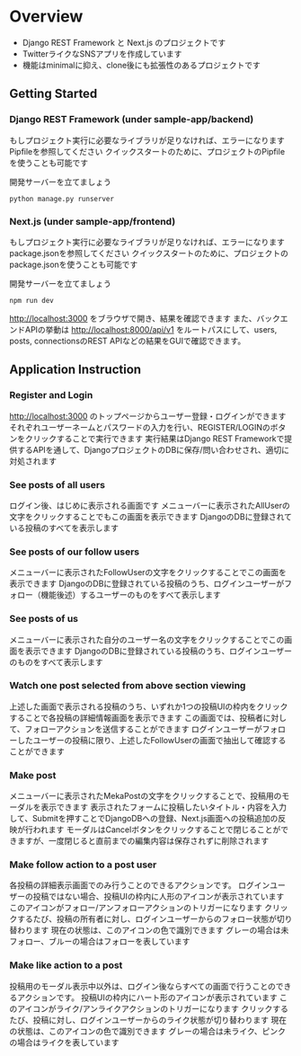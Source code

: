# Overview
- Django REST Framework と Next.js のプロジェクトです
- TwitterライクなSNSアプリを作成しています
- 機能はminimalに抑え、clone後にも拡張性のあるプロジェクトです

## Getting Started

### Django REST Framework (under sample-app/backend)
もしプロジェクト実行に必要なライブラリが足りなければ、エラーになります
Pipfileを参照してください
クイックスタートのために、プロジェクトのPipfileを使うことも可能です

開発サーバーを立てましょう

```:bash (sample-app/backend/)
python manage.py runserver
```

### Next.js (under sample-app/frontend)
もしプロジェクト実行に必要なライブラリが足りなければ、エラーになります
package.jsonを参照してください
クイックスタートのために、プロジェクトのpackage.jsonを使うことも可能です

開発サーバーを立てましょう

```:bash (sample-app/frontend/)
npm run dev
```

[http://localhost:3000](http://localhost:3000) をブラウザで開き、結果を確認できます
また、バックエンドAPIの挙動は [http://localhost:8000/api/v1](http://localhost:8000/api/v1) をルートパスにして、users, posts, connectionsのREST APIなどの結果をGUIで確認できます。

## Application Instruction
### Register and Login
[http://localhost:3000](http://localhost:3000) のトップページからユーザー登録・ログインができます
それぞれユーザーネームとパスワードの入力を行い、REGISTER/LOGINのボタンをクリックすることで実行できます
実行結果はDjango REST Frameworkで提供するAPIを通して、DjangoプロジェクトのDBに保存/問い合わせされ、適切に対処されます

### See posts of all users
ログイン後、はじめに表示される画面です
メニューバーに表示されたAllUserの文字をクリックすることでもこの画面を表示できます
DjangoのDBに登録されている投稿のすべてを表示します

### See posts of our follow users
メニューバーに表示されたFollowUserの文字をクリックすることでこの画面を表示できます
DjangoのDBに登録されている投稿のうち、ログインユーザーがフォロー（機能後述）するユーザーのものをすべて表示します

### See posts of us
メニューバーに表示された自分のユーザー名の文字をクリックすることでこの画面を表示できます
DjangoのDBに登録されている投稿のうち、ログインユーザーのものをすべて表示します

### Watch one post selected from above section viewing
上述した画面で表示される投稿のうち、いずれか1つの投稿UIの枠内をクリックすることで各投稿の詳細情報画面を表示できます
この画面では、投稿者に対して、フォローアクションを送信することができます
ログインユーザーがフォローしたユーザーの投稿に限り、上述したFollowUserの画面で抽出して確認することができます

### Make post
メニューバーに表示されたMekaPostの文字をクリックすることで、投稿用のモーダルを表示できます
表示されたフォームに投稿したいタイトル・内容を入力して、Submitを押すことでDjangoDBへの登録、Next.js画面への投稿追加の反映が行われます
モーダルはCancelボタンをクリックすることで閉じることができますが、一度閉じると直前までの編集内容は保存されずに削除されます

### Make follow action to a post user
各投稿の詳細表示画面でのみ行うことのできるアクションです。
ログインユーザーの投稿ではない場合、投稿UIの枠内に人形のアイコンが表示されています
このアイコンがフォロー/アンフォローアクションのトリガーになります
クリックするたび、投稿の所有者に対し、ログインユーザーからのフォロー状態が切り替わります
現在の状態は、このアイコンの色で識別できます
グレーの場合は未フォロー、ブルーの場合はフォローを表しています

### Make like action to a post
投稿用のモーダル表示中以外は、ログイン後ならすべての画面で行うことのできるアクションです。
投稿UIの枠内にハート形のアイコンが表示されています
このアイコンがライク/アンライクアクションのトリガーになります
クリックするたび、投稿に対し、ログインユーザーからのライク状態が切り替わります
現在の状態は、このアイコンの色で識別できます
グレーの場合は未ライク、ピンクの場合はライクを表しています
